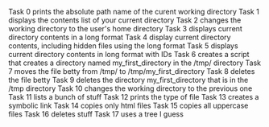 Task 0 prints the absolute path name of the curent working directory
Task 1 displays the contents list of your current directory
Task 2 changes the working directory to the user's home directory
Task 3 displays current directory contents in a long format
Task 4 display current directory contents, including hidden files using the long format
Task 5 displays current directory contents in long format with IDs
Task 6 creates a script that creates a directory named my_first_directory in the /tmp/ directory
Task 7 moves the file betty from /tmp/ to /tmp/my_first_directory
Task 8 deletes the file betty
Task 9 deletes the directory my_first_directory that is in the /tmp directory
Task 10 changes the working directory to the previous one
Task 11 lists a bunch of stuff
Task 12 prints the type of file
Task 13 creates a symbolic link
Task 14 copies only html files
Task 15 copies all uppercase files
Task 16 deletes stuff
Task 17 uses a tree I guess

